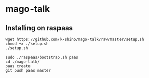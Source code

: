 # mago-talk

## Installing on raspaas

```
wget https://github.com/k-shino/mago-talk/raw/master/setup.sh
chmod +x ./setup.sh
./setup.sh

sudo ./raspaas/bootstrap.sh paas
cd ./mago-talk/
paas create
git push paas master
```
